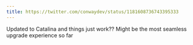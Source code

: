 ```yaml
---
title: https://twitter.com/conwaydev/status/1181608736743395333
---
```


Updated to Catalina and things just work?? Might be the most seamless upgrade  experience so far